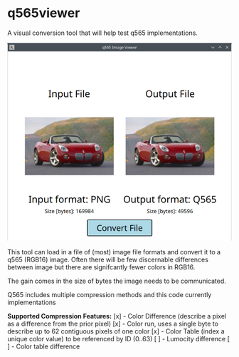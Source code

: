 # q565viewer
A visual conversion tool that will help test q565 implementations.

![Screenshot](docs/screenshot.png)

This tool can load in a file of (most) image file formats and convert it to a q565 (RGB16) image.
Often there will be few discernable differences between image but there are signifcantly fewer colors in RGB16.

The gain comes in the size of bytes the image needs to be communicated. 

Q565 includes multiple compression methods and this code currently implementations

**Supported Compression Features:**
[x] - Color Difference (describe a pixel as a difference from the prior pixel)
[x] - Color run, uses a single byte to describe up to 62 contiguous pixels of one color
[x] - Color Table (index a unique color value) to be referenced by ID (0..63)
[ ] - Lumocity difference
[ ] - Color table difference


